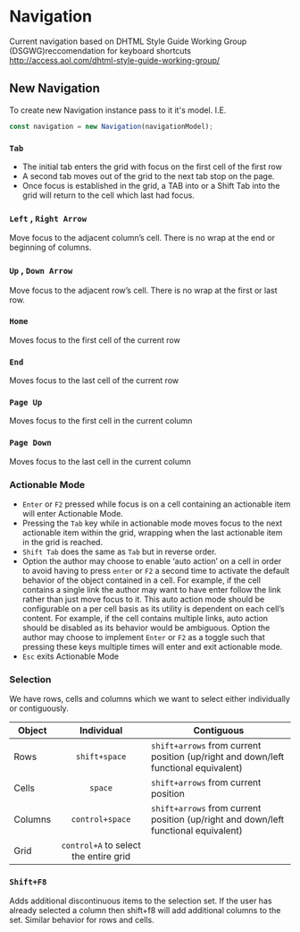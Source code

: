 # Navigation
Current navigation based on DHTML Style Guide Working Group (DSGWG)reccomendation for keyboard shortcuts
http://access.aol.com/dhtml-style-guide-working-group/

## New Navigation
To create new Navigation instance pass to it it's model. I.E.
```javascript
const navigation = new Navigation(navigationModel);
```

### `Tab`
* The initial tab enters the grid with focus on the first cell of the first row
* A second tab moves out of the grid to the next tab stop on the page.
* Once focus is established in the grid, a TAB into or a Shift Tab into the grid will return to the cell which last had focus.

### `Left` , `Right Arrow`
Move focus to the adjacent column’s cell. There is no wrap at the end or beginning of columns.
### `Up` , `Down Arrow`
Move focus to the adjacent row’s cell. There is no wrap at the first or last row.
### `Home`
Moves focus to the first cell of the current row
### `End`
Moves focus to the last cell of the current row
### `Page Up`
Moves focus to the first cell in the current column
### `Page Down`
Moves focus to the last cell in the current column
### Actionable Mode
* `Enter` or `F2` pressed while focus is on a cell containing an actionable item will enter Actionable Mode.
* Pressing the `Tab` key while in actionable mode moves focus to the next actionable item within the grid, wrapping when the last actionable item in the grid is reached.
* `Shift Tab` does the same as `Tab` but in reverse order.
* Option the author may choose to enable ‘auto action’ on a cell in order to avoid having to press `enter` or `F2` a second time to activate the default behavior of the object contained in a cell.
For example, if the cell contains a single link the author may want to have enter follow the link rather than just move focus to it. This auto action mode should be configurable on a per cell basis as its utility is dependent on each cell’s content. For example, if the cell contains multiple links, auto action should be disabled as its behavior would be ambiguous.
Option the author may choose to implement `Enter` or `F2` as a toggle such that pressing these keys multiple times will enter and exit actionable mode.
* `Esc` exits Actionable Mode

### Selection
We have rows, cells and columns which we want to select either individually or contiguously.

|   Object      | Individual      | Contiguous                                                                        |
| ------------- |:-------------:  | -----                                                                             |
| Rows          | `shift+space`   | `shift+arrows` from current position (up/right and down/left functional equivalent) |
| Cells         | 	`space`       | `shift+arrows` from current position                                                |
| Columns       | `control+space` | `shift+arrows` from current position (up/right and down/left functional equivalent) |
| Grid          | `control+A` to select the entire grid                                                               |

### `Shift+F8`
Adds additional discontinuous items to the selection set. If the user has already selected a column then shift+f8 will add additional columns to the set. Similar behavior for rows and cells.